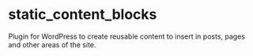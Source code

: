 # static_content_blocks
Plugin for WordPress to create reusable content to insert in posts, pages and other areas of the site.
